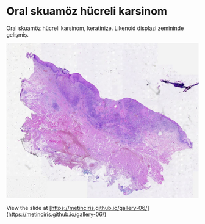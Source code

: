 
# Oral skuamöz hücreli karsinom

Oral skuamöz hücreli karsinom, keratinize. Likenoid displazi zemininde gelişmiş.

![Thumbnail](thumbnail.jpg)

View the slide at [https://metinciris.github.io/gallery-06/](https://metinciris.github.io/gallery-06/)
